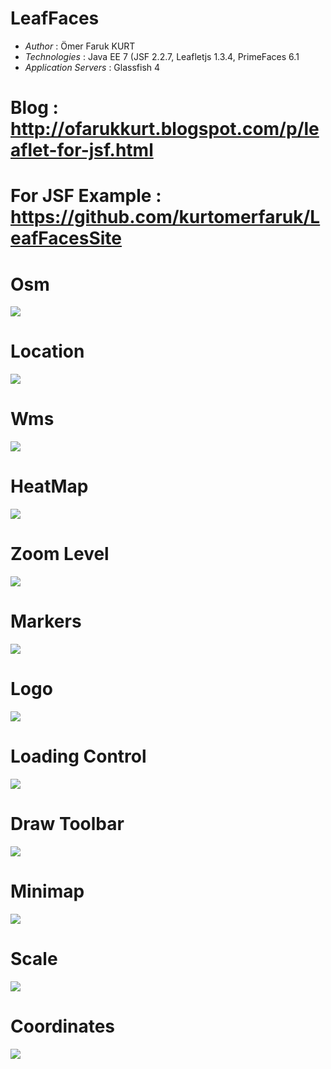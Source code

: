 # LeafFaces

* *Author* : Ömer Faruk KURT
* *Technologies* : Java EE 7 (JSF 2.2.7, Leafletjs 1.3.4, PrimeFaces 6.1
* *Application Servers* : Glassfish 4

# Blog : http://ofarukkurt.blogspot.com/p/leaflet-for-jsf.html

# For JSF Example : https://github.com/kurtomerfaruk/LeafFacesSite

# Osm
<img src="https://3.bp.blogspot.com/-GCHSJVwlOwE/W42FNquEyQI/AAAAAAAAATo/okhEjXpBzN8Xm5ANPW3aKPF3gcHpUkFywCLcBGAs/s640/leaffaces_1.png"/>

# Location
<img src="https://3.bp.blogspot.com/-VHWjCoIh1cw/W42NLKveriI/AAAAAAAAAT0/TQ8Glvn-5XEckbG9vjoT7RHrj-wo8uTfQCLcBGAs/s640/leaffaces_location.png"/>

# Wms
<img src="https://4.bp.blogspot.com/-Rv1cP83KRqM/W44Xv59z2XI/AAAAAAAAAUA/yda-0lF7G2stMIhM9pxvdyrVs96hMDK-gCLcBGAs/s640/leaffaces_wms.png"/>

# HeatMap
<img src="https://1.bp.blogspot.com/-Rs0bOQfsBxc/W448pz_0zjI/AAAAAAAAAUM/0lAg90ILs8EaXnZRKhZYv_1jB1gQWM-KACLcBGAs/s640/leaffaces_heatmap.png"/>

# Zoom Level
<img src="https://1.bp.blogspot.com/-RFDg9zLfY0g/W45rCx6yCUI/AAAAAAAAAUc/WlolQJmds8gw_2WMiTODSAWgrxeBTKfSACLcBGAs/s640/leaffaces_zoom_level.png"/>

# Markers
<img src="https://1.bp.blogspot.com/-PwTHHSx67Dk/W4-s47STNyI/AAAAAAAAAUo/R_sBiBOKQ7Ua4R0CLzBQRzSY2pvEhspHgCLcBGAs/s640/leaffaces_marker.png"/>

# Logo
<img src="https://3.bp.blogspot.com/-j6C7KSur6p0/W4_W__UMDZI/AAAAAAAAAU0/6AT6S9l_KYMKRTK-hQwotZMg8eNns7L9gCLcBGAs/s640/leaffaces_logo.png"/>

# Loading Control
<img src="https://3.bp.blogspot.com/-ObfZbqyTZnQ/W5DAWGg6brI/AAAAAAAAAVA/trYrHLwH7ckVZYvJ3bhd5QDW0Fx_DKUaQCLcBGAs/s640/leaffaces_loading_control.png"/>

# Draw Toolbar
<img src="https://2.bp.blogspot.com/-wRWG4mF9O4U/W5Djm2MIQwI/AAAAAAAAAVM/oMZuv0nr7fEkOuYR2a-UnwoESiptUCIEQCLcBGAs/s640/leaffaces_draw_toolbar.png"/>

# Minimap
<img src="https://4.bp.blogspot.com/-AKf2L3gzENg/W5ED4xXXaHI/AAAAAAAAAVY/3dDZ2o9scu4GEJgicYWpt5efHGL0A3ocgCLcBGAs/s640/leaffaces_minimap.png"/>

# Scale
<img src="https://1.bp.blogspot.com/-qHkYIPVB0II/W5EYOeGfi_I/AAAAAAAAAVk/ZohN2yhdCLkIIdpbCpUWzikY5mU8oC6xwCLcBGAs/s1600/leaffaces_scale.png" />

# Coordinates
<img src="https://3.bp.blogspot.com/-eP-wrBSahsI/XEoJgiJym8I/AAAAAAAAAXk/gGwRTawmwFAOYC15mftA97Zz8jYyoTjYACLcBGAs/s1600/leaflet_coordinates.png" />

